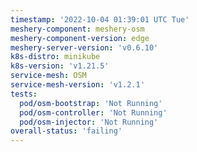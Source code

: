 ```yaml
---
timestamp: '2022-10-04 01:39:01 UTC Tue'
meshery-component: meshery-osm
meshery-component-version: edge
meshery-server-version: 'v0.6.10'
k8s-distro: minikube
k8s-version: 'v1.21.5'
service-mesh: OSM
service-mesh-version: 'v1.2.1'
tests:
  pod/osm-bootstrap: 'Not Running'
  pod/osm-controller: 'Not Running'
  pod/osm-injector: 'Not Running'
overall-status: 'failing'
---
```

